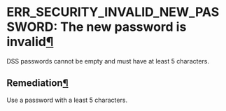ERR\_SECURITY\_INVALID\_NEW\_PASSWORD: The new password is invalid[¶](#err-security-invalid-new-password-the-new-password-is-invalid "Permalink to this heading")
=================================================================================================================================================================


DSS passwords cannot be empty and must have at least 5 characters.



Remediation[¶](#remediation "Permalink to this heading")
--------------------------------------------------------


Use a password with a least 5 characters.